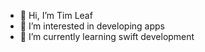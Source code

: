 - 👋 Hi, I’m Tim Leaf
- 👀 I’m interested in developing apps
- 🌱 I’m currently learning swift development

<!---
TimLeaf3/TimLeaf3 is a ✨ special ✨ repository because its `README.md` (this file) appears on your GitHub profile.
You can click the Preview link to take a look at your changes.
--->
